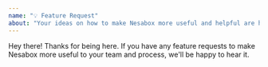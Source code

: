 ```yaml
---
name: "💡 Feature Request"
about: "Your ideas on how to make Nesabox more useful and helpful are highly welcome."
---
```


Hey there! Thanks for being here. If you have any feature requests to make Nesabox more useful to your team and process, we'll be happy to hear it. 
